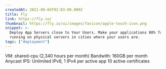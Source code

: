 ```yaml
---
createdAt: 2021-08-04T02:03:00.000Z
title: Fly
link: https://fly.io/
thumbnail: https://fly.io/ui/images/favicon/apple-touch-icon.png
snippet: >-
  Deploy App Servers close to Your Users. Make your applications 80% faster by
  running on physical servers in cities where your users are.
tags: ["deployment"]
---
```

VM: shared-cpu (2,340 hours per month)
Bandwith: 160GB per month
Anycast IPS: Unlimited IPv6, 1 IPv4 per active app
10 active certificates